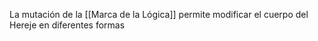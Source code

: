 La mutación de la [[Marca de la Lógica]] permite modificar el cuerpo del Hereje en diferentes formas